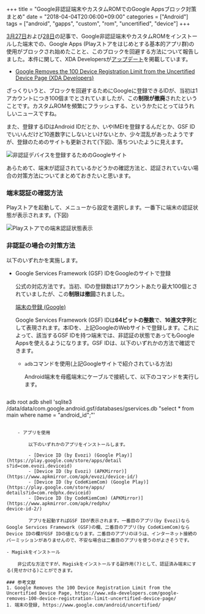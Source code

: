 +++
title = "Google非認証端末やカスタムROMでのGoogle Appsブロック対策まとめ"
date = "2018-04-04T20:06:00+09:00"
categories = ["Android"]
tags = ["android", "gapps", "custom", "rom", "uncertified", "device"]
+++

[3月27日](/post/android-gapps-uncertified-device/)および[28日](/post/android-gapps-blocking-confirmed/)の記事で、Google非認証端末やカスタムROMをインストールした端末での、Google Apps (Playストアをはじめとする基本的アプリ群)の使用がブロックされ始めたことと、このブロックを回避する方法について報告しました。本件に関して、XDA Developersが[アップデート](https://www.xda-developers.com/google-removes-100-device-registration-limit-uncertified-device-page/)を掲載しています。

- [Google Removes the 100 Device Registration Limit from the Uncertified Device Page (XDA Developers)](https://www.xda-developers.com/google-removes-100-device-registration-limit-uncertified-device-page/)

ざっくりいうと、ブロックを回避するためにGoogleに登録できるIDが、当初は1アカウントにつき100個までとされていましたが、この**制限が撤廃**されたということです。カスタムROMを頻繁にフラッシュする、というかたにとってはうれしいニュースですね。

また、登録するIDはAndroid IDだとか、いやIMEIを登録するんだとか、GSF IDでいいんだけど10進数字にしないといけないとか、少々混乱があったようですが、登録のためのサイトも更新されて(下図)、落ちついたように見えます。

![非認証デバイスを登録するためのGoogleサイト](/img/android/google-register-uncertified-device.png)

あらためて、端末が認証されているかどうかの確認方法と、認証されていない場合の対策方法についてまとめておきたいと思います。

### 端末認証の確認方法
Playストアを起動して、メニューから設定を選択します。一番下に端末の認証状態が表示されます。(下図)

![Playストアでの端末認証状態表示](/img/android/play-store-certified.png)

### 非認証の場合の対策方法
以下のいずれかを実施します。

- Google Services Framework (GSF) IDをGoogleのサイトで登録

    公式の対応方法です。当初、IDの登録数は1アカウントあたり最大100個とされていましたが、この**制限は撤回**されました。

    [端末の登録 (Google)](https://www.google.com/android/uncertified/)
    
    Google Services Framework (GSF) IDは**64ビットの整数**で、**16進文字列**として表現されます。本IDを、上記GoogleのWebサイトで登録します。これによって、該当するGSF IDを持つ端末では、非認証の状態であってもGoogle Appsを使えるようになります。GSF IDは、以下のいずれかの方法で確認できます。
    
    - `adb`コマンドを使用(上記Googleサイトで紹介されている方法)
    
        Android端末を母艦端末にケーブルで接続して、以下のコマンドを実行します。
	
        ``` shell
adb root
adb shell 'sqlite3 /data/data/com.google.android.gsf/databases/gservices.db "select * from main where name = \"android_id\";"'
```

    - アプリを使用
    
        以下のいずれかのアプリをインストールします。

        - [Device ID (by Evozi) (Google Play)](https://play.google.com/store/apps/detail
s?id=com.evozi.deviceid)
        - [Device ID (by Evozi) (APKMirror)](https://www.apkmirror.com/apk/evozi/device-id/)
        - [Device ID (by CodeKiemCom) (Google Play)](https://play.google.com/store/apps/
details?id=com.redphx.deviceid)
        - [Device ID (by CodeKiemCom) (APKMirror)](https://www.apkmirror.com/apk/redphx/
device-id-2/)

        アプリを起動すればGSF IDが表示されます。一番目のアプリ(by Evozi)ならGoogle Services Framework (GSF)の欄、二番目のアプリ(by CodeKiemCom)ならDevice IDの欄がGSF IDの値となります。二番目のアプリのほうは、インターネット接続のパーミッションがありませんので、不安な場合は二番目のアプリを使うのがよさそうです。

- Magiskをインストール

    非公式な方法ですが、Magiskをインストールする副作用(?)として、認証済み端末にする(見せかける)ことができます。

### 参考文献
1. Google Removes the 100 Device Registration Limit from the Uncertified Device Page, https://www.xda-developers.com/google-removes-100-device-registration-limit-uncertified-device-page/
1. 端末の登録, https://www.google.com/android/uncertified/

